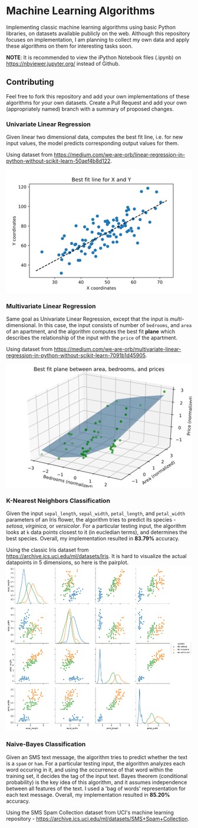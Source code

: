 # Machine Learning Algorithms

Implementing classic machine learning algorithms using basic Python libraries, on datasets available publicly on the web. Although this repository focuses on implementation, I am planning to collect my own data and apply these algorithms on them for interesting tasks soon.

__NOTE__: It is recommended to view the iPython Notebook files (.ipynb) on https://nbviewer.jupyter.org/ instead of Github.

## Contributing

Feel free to fork this repository and add your own implementations of these algorithms for your own datasets. Create a Pull Request and add your own (appropriately named) branch with a summary of proposed changes.

### Univariate Linear Regression

Given linear two dimensional data, computes the best fit line, i.e. for new input values, the model predicts corresponding output values for them. 

Using dataset from https://medium.com/we-are-orb/linear-regression-in-python-without-scikit-learn-50aef4b8d122.

![Univariate Linear Regression](result-plots/univariate_linear_regression.svg)

### Multivariate Linear Regression

Same goal as Univariate Linear Regression, except that the input is _multi_-dimensional. In this case, the input consists of number of `bedrooms`, and `area` of an apartment, and the algorithm computes the best fit __plane__ which describes the relationship of the input with the `price` of the apartment.

Using dataset from https://medium.com/we-are-orb/multivariate-linear-regression-in-python-without-scikit-learn-7091b1d45905.

![Multivariate Linear Regression](result-plots/multivariate_linear_regression.svg)

### K-Nearest Neighbors Classification

Given the input `sepal_length`, `sepal_width`, `petal_length`, and `petal_width` parameters of an Iris flower, the algorithm tries to predict its species - _setosa_, _virginica_, or _versicolor_. For a particular testing input, the algorithm looks at `k` data points closest to it (in eucledian terms), and determines the best species. Overall, my implementation resulted in __83.79%__ accuracy.

Using the classic Iris dataset from https://archive.ics.uci.edu/ml/datasets/Iris.
It is hard to visualize the actual datapoints in 5 dimensions, so here is the pairplot.
![K-Nearest Neighbors](result-plots/knn_classification.png)

### Naive-Bayes Classification

Given an SMS text message, the algorithm tries to predict whether the text is a `spam` or `ham`. For a particular testing input, the algorithm analyzes each word occuring in it, and using the occurrence of that word within the training set, it decides the tag of the input text. Bayes theorem (conditional probability) is the key idea of this algorithm, and it assumes independence between all features of the text. I used a 'bag of words' representation for each text message. Overall, my implementation resulted in __85.20%__ accuracy.

Using the SMS Spam Collection dataset from UCI's machine learning repository - https://archive.ics.uci.edu/ml/datasets/SMS+Spam+Collection.
